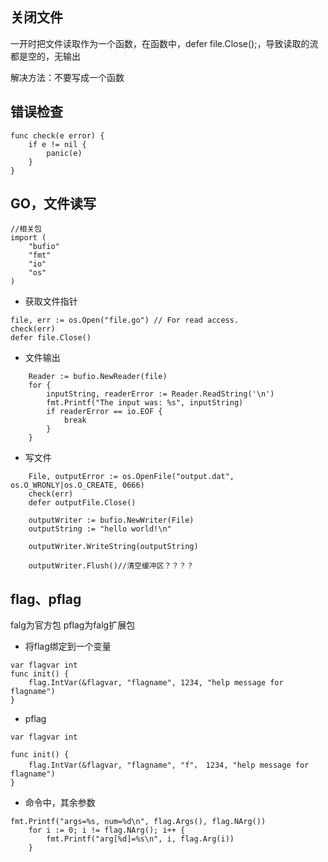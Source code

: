 ````

````

## 关闭文件

一开时把文件读取作为一个函数，在函数中，defer file.Close();，导致读取的流都是空的，无输出

解决方法：不要写成一个函数

## 错误检查


````
func check(e error) {
    if e != nil {
        panic(e)
    }
}
````

## GO，文件读写

````
//相关包
import (
    "bufio"
    "fmt"
    "io"
    "os"
)
````
- 获取文件指针
````
file, err := os.Open("file.go") // For read access.
check(err)
defer file.Close()
````
- 文件输出
````
    Reader := bufio.NewReader(file)
    for {
        inputString, readerError := Reader.ReadString('\n')
        fmt.Printf("The input was: %s", inputString)
        if readerError == io.EOF {
            break
        }      
    }
````
- 写文件

````
    File, outputError := os.OpenFile("output.dat", os.O_WRONLY|os.O_CREATE, 0666)
    check(err)
    defer outputFile.Close()

    outputWriter := bufio.NewWriter(File)
    outputString := "hello world!\n"

    outputWriter.WriteString(outputString)
   
    outputWriter.Flush()//清空缓冲区？？？？
````


## flag、pflag

falg为官方包
pflag为falg扩展包
- 将flag绑定到一个变量
````
var flagvar int
func init() {
	flag.IntVar(&flagvar, "flagname", 1234, "help message for flagname")
}
````
- pflag
````
var flagvar int

func init() {
	flag.IntVar(&flagvar, "flagname", "f"， 1234, "help message for flagname")
}
````
- 命令中，其余参数
````
fmt.Printf("args=%s, num=%d\n", flag.Args(), flag.NArg())
	for i := 0; i != flag.NArg(); i++ {
		fmt.Printf("arg[%d]=%s\n", i, flag.Arg(i))
	}
````

